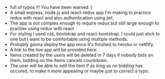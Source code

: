* full of typos !!! You have been warned :)
* A small express, node.js and react-redux app I'm making to practice redux with react and also authentication using jwt.
* The app is not complex enough to require redux but still large enough to practise using redux with react
* For styling I used css, bootstrap and react-bootstrap. I could just stick to one but I want to be comfortable using multiple methods.
* Probably gonna deploy the app once it's finished to heroku or netflify.
* A link to the live app will be provided here.
* Items created by the users will be deleted in 7 days if nobody bids on them, bidding on the items cancels countdown.
* The user will be able to edit the item if as long as no bidding has occured, to make it more appealing or maybe just to correct a typo.